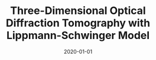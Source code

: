 ---
title: "Three-Dimensional Optical Diffraction Tomography with Lippmann-Schwinger Model"
collection: publications
permalink: /publication/2020-01-01-Three-Dimensional-Optical-Diffraction-Tomography-with-Lippmann-Schwinger-Model
category: 'journal'
date: 2020-01-01
venue: 'IEEE Transactions on Computational Imaging'
citation: ' Pham T.-a.,  E. Soubies,  A. Ayoub,  J. Lim,  D. Psaltis,  M. Unser, &quot;Three-Dimensional Optical Diffraction Tomography with Lippmann-Schwinger Model.&quot; <i>IEEE Transactions on Computational Imaging</i>, 6, 727--738 01, 2020.'
---